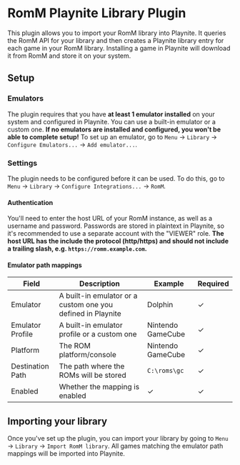 # RomM Playnite Library Plugin

This plugin allows you to import your RomM library into Playnite. It queries the RomM API for your library and then creates a Playnite library entry for each game in your RomM library. Installing a game in Playnite will download it from RomM and store it on your system.

## Setup

### Emulators

The plugin requires that you have **at least 1 emulator installed** on your system and configured in Playnite. You can use a built-in emulator or a custom one. **If no emulators are installed and configured, you won't be able to complete setup!** To set up an emulator, go to `Menu` -> `Library` -> `Configure Emulators...` -> `Add emulator...`.

### Settings

The plugin needs to be configured before it can be used. To do this, go to `Menu` -> `Library` -> `Configure Integrations...` -> `RomM`.

#### Authentication

You'll need to enter the host URL of your RomM instance, as well as a username and password. Passwords are stored in plaintext in Playnite, so it's recommended to use a separate account with the "VIEWER" role. **The host URL has the include the protocol (http/https) and should not include a trailing slash, e.g. `https://romm.example.com`.**

#### Emulator path mappings

| Field | Description | Example | Required |
|---|----|----|----|
| Emulator | A built-in emulator or a custom one you defined in Playnite | Dolphin | ✓ |
| Emulator Profile | A built-in emulator profile or a custom one | Nintendo GameCube | ✓ |
| Platform | The ROM platform/console | Nintendo GameCube | ✓ |
| Destination Path | The path where the ROMs will be stored | `C:\roms\gc` | ✓ |
| Enabled | Whether the mapping is enabled | ✓ | ✓ |

## Importing your library

Once you've set up the plugin, you can import your library by going to `Menu` -> `Library` -> `Import RomM library`. All games matching the emulator path mappings will be imported into Playnite.
